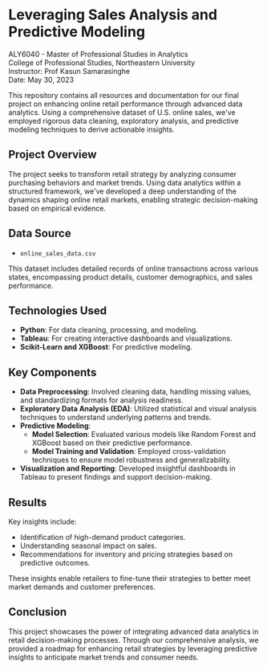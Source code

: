 # Leveraging Sales Analysis and Predictive Modeling
ALY6040 - Master of Professional Studies in Analytics  
College of Professional Studies, Northeastern University  
Instructor: Prof Kasun Samarasinghe  
Date: May 30, 2023


This repository contains all resources and documentation for our final project on enhancing online retail performance through advanced data analytics. Using a comprehensive dataset of U.S. online sales, we've employed rigorous data cleaning, exploratory analysis, and predictive modeling techniques to derive actionable insights.

## Project Overview

The project seeks to transform retail strategy by analyzing consumer purchasing behaviors and market trends. Using data analytics within a structured framework, we've developed a deep understanding of the dynamics shaping online retail markets, enabling strategic decision-making based on empirical evidence.

## Data Source

- `online_sales_data.csv`

This dataset includes detailed records of online transactions across various states, encompassing product details, customer demographics, and sales performance.

## Technologies Used

- **Python**: For data cleaning, processing, and modeling.
- **Tableau**: For creating interactive dashboards and visualizations.
- **Scikit-Learn and XGBoost**: For predictive modeling.

## Key Components

- **Data Preprocessing**: Involved cleaning data, handling missing values, and standardizing formats for analysis readiness.
- **Exploratory Data Analysis (EDA)**: Utilized statistical and visual analysis techniques to understand underlying patterns and trends.
- **Predictive Modeling**:
  - **Model Selection**: Evaluated various models like Random Forest and XGBoost based on their predictive performance.
  - **Model Training and Validation**: Employed cross-validation techniques to ensure model robustness and generalizability.
- **Visualization and Reporting**: Developed insightful dashboards in Tableau to present findings and support decision-making.

## Results

Key insights include:
- Identification of high-demand product categories.
- Understanding seasonal impact on sales.
- Recommendations for inventory and pricing strategies based on predictive outcomes.

These insights enable retailers to fine-tune their strategies to better meet market demands and customer preferences.

## Conclusion

This project showcases the power of integrating advanced data analytics in retail decision-making processes. Through our comprehensive analysis, we provided a roadmap for enhancing retail strategies by leveraging predictive insights to anticipate market trends and consumer needs.
